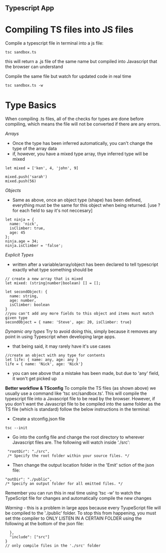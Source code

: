 ## Typescript App

# Compiling TS files into JS files
Compile a typescript file in terminal into a js file:
~~~ 
tsc sandbox.ts 
~~~
this will return a .js file of the same name but compiled into Javascript that the browser can understand

Compile the same file but watch for updated code in real time
~~~ 
tsc sandbox.ts -w 
~~~

# Type Basics
When compiling .ts files, all of the checks for types are done before compiling, which means the file will not be converted if there are any errors.

*Arrays*
- Once the type has been inferred automatically, you can't change the type of the array data
- if, however, you have a mixed type array, thye inferred type will be mixed
~~~ 
let mixed = ['ken', 4, 'john', 9]

mixed.push('sarah')
mixed.push(56)
~~~
*Objects*
- Same as above, once an object type (shape) has been defined, everything must be the same for this object when being returned. [use ? for each field to say it's not neccesary]
~~~
let ninja = {
  name: 'nick',
  isClimber: true,
  age: 45
};
ninja.age = 34;
ninja.isClimber = 'false';
~~~

*Explicit Types*
- written after a variable/array/object has been declared to tell typescript exactly what type something should be
~~~
// create a new array that is mixed
let mixed: (string|number|boolean) [] = [];
~~~
~~~
let secondObject: {
  name: string,
  age: number,
  isClimber: boolean
}
//you can't add any more fields to this object and items must match given type
secondObject = { name: 'Steve', age: 20, isClimber: true}
~~~

*Dynamic any types*
Try to avoid doing this, simply because it removes any point in using Typescript when developing large apps.
- that being said, it may rarely have it's use cases
~~~
//create an object with any type for contents 
let life: { name: any, age: any }
life = { name: 'Nick', age: 'Nick'}
~~~ 
- you can see above that a mistake has been made, but due to 'any' field, it won't get picked up

**Better workflow & TSconfig**
To compile the TS files (as shown above) we usually use a command like 'tsc src/sandbox.ts'. This will compile the typescript file into a Javascript file to be read by the browser.
However, if you don't want the Javascript file to be compiled into the same folder as the TS file (which is standard) follow the below instructions in the terminal:
- Create a stconfig.json file
~~~
tsc --init
~~~
- Go into the config file and change the root directory to wherever  Javascript files are. The following will watch inside './src':
~~~
 "rootDir": "./src",                                  
 /* Specify the root folder within your source files. */
 ~~~
 - Then change the output location folder in the 'Emit' sction of the json file:
 ~~~
"outDir": "./public",                                   
/* Specify an output folder for all emitted files. */
~~~
Remember you can run this in real time using 'tsc -w' to watch the TypeScript file for changes and automatically compile the new changes

*Warning* - this is a problem in large apps because every TyupeScript file will be compiled to the './public' folder. To stop this from happening, you must set thte compiler to ONLY LISTEN IN A CERTAIN FOLDER using the following at the bottom of the json file:
~~~
  },
  "include": ["src"]
}
// only compile files in the './src' folder
~~~ 

